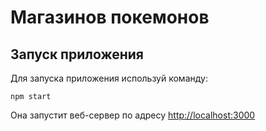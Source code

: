 # Магазинов покемонов

## Запуск приложения

Для запуска приложения используй команду:

`npm start`

Она запустит веб-сервер по адресу [http://localhost:3000](http://localhost:3000)